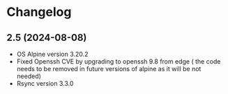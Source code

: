 # Changelog

## 2.5 (2024-08-08)

- OS Alpine version 3.20.2
- Fixed Openssh CVE by upgrading to openssh 9.8 from edge ( the code needs to be removed in future versions of alpine as it will be not needed)
- Rsync version 3.3.0

